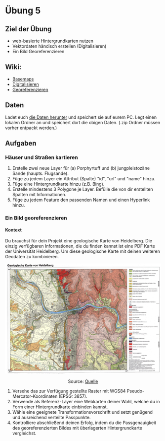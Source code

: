 # Übung 5
## Ziel der Übung
* web-basierte Hintergrundkarten nutzen
* Vektordaten händisch erstellen (Digitalisieren)
* Ein Bild Georeferenzieren


## Wiki:
* [Basemaps](https://courses.gistools.geog.uni-heidelberg.de/giscience/gis-einfuehrung/wikis/qgis-Basemaps)
* [Digitalisieren](https://courses.gistools.geog.uni-heidelberg.de/giscience/gis-einfuehrung/wikis/qgis-Digitalisierung)
* [Georeferenzieren](https://courses.gistools.geog.uni-heidelberg.de/giscience/gis-einfuehrung/wikis/qgis-Georeferenzierung)


## Daten
Ladet euch [die Daten herunter](exercise_05_data.zip) und speichert sie auf eurem PC. Legt einen lokalen Ordner an und speichert dort die obigen Daten. (.zip Ordner müssen vorher entpackt werden.)


## Aufgaben
### Häuser und Straßen kartieren

1. Erstelle zwei neue Layer für (a) Porphyrtuff und (b) jungpleistozäne Sande (haupts. Flugsande).
2. Füge zu jedem Layer ein Attribut (Spalte) "id", "url" und "name" hinzu.
3. Füge eine Hintergrundkarte hinzu (z.B. Bing).
4. Erstelle mindestens 3 Polygone je Layer. Befülle die von dir erstellten Spalten mit Informationen.
5. Füge zu jedem Feature den passenden Namen und einen Hyperlink hinzu.


### Ein Bild georeferenzieren
#### Kontext
Du brauchst für dein Projekt eine geologische Karte von Heidelberg. Die einzig verfügbaren Informationen, die du finden kannst ist eine PDF Karte der Universität Heidelberg. Um diese geologische Karte mit deinen weiteren Geodaten zu kombinieren.

![Geologische Karte von Heidelberg](geologische_karte_heidelberg.PNG)

<p align="center">
     Source: <a href = "http://archiv.ub.uni-heidelberg.de/volltextserver/1662/2/Karte2.pdf"> Quelle </a>
</p>

1. Versehe das zur Verfügung gestellte Raster mit WGS84 Pseudo-Mercator-Koordinaten (EPSG: 3857).
2. Verwende als Referenz-Layer eine Webkarten deiner Wahl, welche du in Form einer Hintergrundkarte einbinden kannst.
3. Wähle eine geeignete Transformationsvorschrift und setzt genügend und ausreichend verteilte Passpunkte.
4. Kontrolliere abschließend deinen Erfolg, indem du die Passgenauigkeit des georeferenzierten Bildes mit überlagerten Hintergrundkarte vergleichst.
